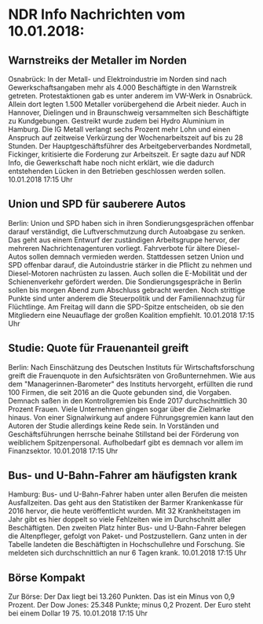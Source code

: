 # NDR Info Nachrichten vom 10.01.2018:


## Warnstreiks der Metaller im Norden
Osnabrück: In der Metall- und Elektroindustrie im Norden sind nach Gewerkschaftsangaben mehr als 4.000 Beschäftigte in den Warnstreik getreten. Protestaktionen gab es unter anderem im VW-Werk in Osnabrück. Allein dort legten 1.500 Metaller vorübergehend die Arbeit nieder. Auch in Hannover, Dielingen und in Braunschweig versammelten sich Beschäftigte zu Kundgebungen. Gestreikt wurde zudem bei Hydro Aluminium in Hamburg. Die IG Metall verlangt sechs Prozent mehr Lohn und einen Anspruch auf zeitweise Verkürzung der Wochenarbeitszeit auf bis zu 28 Stunden. Der Hauptgeschäftsführer des Arbeitgeberverbandes Nordmetall, Fickinger, kritisierte die Forderung zur Arbeitszeit. Er sagte dazu auf NDR Info, die Gewerkschaft habe noch nicht erklärt, wie die dadurch entstehenden Lücken in den Betrieben geschlossen werden sollen. 10.01.2018 17:15 Uhr 

## Union und SPD für sauberere Autos
Berlin: Union und SPD haben sich in ihren Sondierungsgesprächen offenbar darauf verständigt, die Luftverschmutzung durch Autoabgase zu senken. Das geht aus einem Entwurf der zuständigen Arbeitsgruppe hervor, der mehreren Nachrichtenagenturen vorliegt. Fahrverbote für ältere Diesel-Autos sollen demnach vermieden werden. Stattdessen setzen Union und SPD offenbar darauf, die Autoindustrie stärker in die Pflicht zu nehmen und Diesel-Motoren nachrüsten zu lassen. Auch sollen die E-Mobilität und der Schienenverkehr gefördert werden. Die Sondierungsgespräche in Berlin sollen bis morgen Abend zum Abschluss gebracht werden. Noch strittige Punkte sind unter anderem die Steuerpolitik und der Familiennachzug für Flüchtlinge. Am Freitag will dann die SPD-Spitze entscheiden, ob sie den Mitgliedern eine Neuauflage der großen Koalition empfiehlt. 10.01.2018 17:15 Uhr 

## Studie: Quote für Frauenanteil greift
Berlin: Nach Einschätzung des Deutschen Instituts für Wirtschaftsforschung greift die Frauenquote in den Aufsichtsräten von Großunternehmen. Wie aus dem "Managerinnen-Barometer" des Instituts hervorgeht, erfüllten die rund 100 Firmen, die seit 2016 an die Quote gebunden sind, die Vorgaben. Demnach saßen in den Kontrollgremien bis Ende 2017 durchschnittlich 30 Prozent Frauen. Viele Unternehmen gingen sogar über die Zielmarke hinaus. Von einer Signalwirkung auf andere Führungsgremien kann laut den Autoren der Studie allerdings keine Rede sein. In Vorständen und Geschäftsführungen herrsche beinahe Stillstand bei der Förderung von weiblichem Spitzenpersonal. Aufholbedarf gibt es demnach vor allem im Finanzsektor. 10.01.2018 17:15 Uhr 

## Bus- und U-Bahn-Fahrer am häufigsten krank
Hamburg:		Bus- und U-Bahn-Fahrer haben unter allen Berufen die meisten Ausfallzeiten. Das geht aus den Statistiken der Barmer Krankenkasse für 2016 hervor, die heute veröffentlicht wurden. Mit 32 Krankheitstagen im Jahr gibt es hier doppelt so viele Fehlzeiten wie im Durchschnitt aller Beschäftigten. Den zweiten Platz hinter Bus- und U-Bahn-Fahrer belegen die Altenpfleger, gefolgt von Paket- und Postzustellern. Ganz unten in der Tabelle landeten die Beschäftigten in Hochschullehre und Forschung. Sie meldeten sich durchschnittlich an nur 6 Tagen krank. 10.01.2018 17:15 Uhr 

## Börse Kompakt
Zur Börse: Der Dax liegt bei 13.260 Punkten. Das ist ein Minus von 0,9 Prozent. Der Dow Jones: 25.348 Punkte; minus 0,2 Prozent. Der Euro steht bei einem Dollar 19 75. 10.01.2018 17:15 Uhr 
